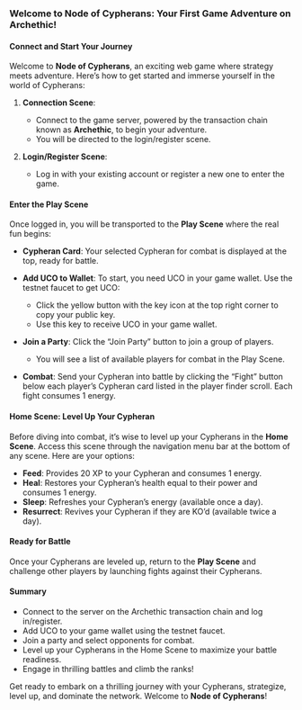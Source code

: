 ### Welcome to Node of Cypherans: Your First Game Adventure on Archethic!

#### Connect and Start Your Journey

Welcome to **Node of Cypherans**, an exciting web game where strategy meets adventure. Here’s how to get started and immerse yourself in the world of Cypherans:

1. **Connection Scene**: 
   - Connect to the game server, powered by the transaction chain known as **Archethic**, to begin your adventure.
   - You will be directed to the login/register scene.

2. **Login/Register Scene**:
   - Log in with your existing account or register a new one to enter the game.

#### Enter the Play Scene

Once logged in, you will be transported to the **Play Scene** where the real fun begins:

- **Cypheran Card**: Your selected Cypheran for combat is displayed at the top, ready for battle.
- **Add UCO to Wallet**: To start, you need UCO in your game wallet. Use the testnet faucet to get UCO:
  - Click the yellow button with the key icon at the top right corner to copy your public key.
  - Use this key to receive UCO in your game wallet.

- **Join a Party**: Click the “Join Party” button to join a group of players.
  - You will see a list of available players for combat in the Play Scene.

- **Combat**: Send your Cypheran into battle by clicking the “Fight” button below each player’s Cypheran card listed in the player finder scroll. Each fight consumes 1 energy.

#### Home Scene: Level Up Your Cypheran

Before diving into combat, it’s wise to level up your Cypherans in the **Home Scene**. Access this scene through the navigation menu bar at the bottom of any scene. Here are your options:

- **Feed**: Provides 20 XP to your Cypheran and consumes 1 energy.
- **Heal**: Restores your Cypheran’s health equal to their power and consumes 1 energy.
- **Sleep**: Refreshes your Cypheran’s energy (available once a day).
- **Resurrect**: Revives your Cypheran if they are KO’d (available twice a day).

#### Ready for Battle

Once your Cypherans are leveled up, return to the **Play Scene** and challenge other players by launching fights against their Cypherans.

#### Summary

- Connect to the server on the Archethic transaction chain and log in/register.
- Add UCO to your game wallet using the testnet faucet.
- Join a party and select opponents for combat.
- Level up your Cypherans in the Home Scene to maximize your battle readiness.
- Engage in thrilling battles and climb the ranks!

Get ready to embark on a thrilling journey with your Cypherans, strategize, level up, and dominate the network. Welcome to **Node of Cypherans**!
